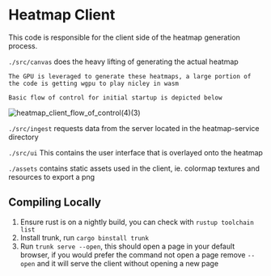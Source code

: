 # Heatmap Client

This code is responsible for the client side of the heatmap generation process. 

`./src/canvas` does the heavy lifting of generating the actual heatmap 
    
    The GPU is leveraged to generate these heatmaps, a large portion of the code is getting wgpu to play nicley in wasm

    Basic flow of control for initial startup is depicted below
![heatmap_client_flow_of_control(4)(3)](https://github.com/user-attachments/assets/799ecdba-9f0a-4383-b056-747497c42bf0)

`./src/ingest` requests data from the server located in the heatmap-service directory

`./src/ui` This contains the user interface that is overlayed onto the heatmap

`./assets` contains static assets used in the client, ie. colormap textures and resources to export a png

## Compiling Locally
1. Ensure rust is on a nightly build, you can check with `rustup toolchain list`
2. Install trunk, run `cargo binstall trunk`
3. Run `trunk serve --open`, this should open a page in your default browser, if you would prefer the command not open a page remove `--open` and it will serve the client without opening a new page

